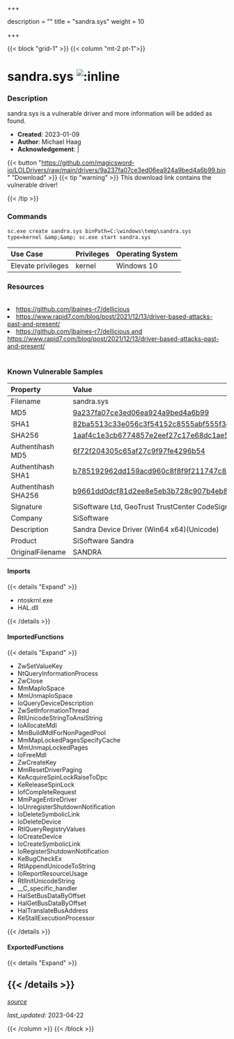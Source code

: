 +++

description = ""
title = "sandra.sys"
weight = 10

+++


{{< block "grid-1" >}}
{{< column "mt-2 pt-1">}}


# sandra.sys ![:inline](/images/twitter_verified.png) 


### Description

sandra.sys is a vulnerable driver and more information will be added as found.

- **Created**: 2023-01-09
- **Author**: Michael Haag
- **Acknowledgement**:  | [](https://twitter.com/)

{{< button "https://github.com/magicsword-io/LOLDrivers/raw/main/drivers/9a237fa07ce3ed06ea924a9bed4a6b99.bin" "Download" >}}
{{< tip "warning" >}}
This download link contains the vulnerable driver!

{{< /tip >}}

### Commands

```
sc.exe create sandra.sys binPath=C:\windows\temp\sandra.sys type=kernel &amp;&amp; sc.exe start sandra.sys
```

| Use Case | Privileges | Operating System | 
|:---- | ---- | ---- |
| Elevate privileges | kernel | Windows 10 |

### Resources
<br>
<li><a href=" https://github.com/jbaines-r7/dellicious"> https://github.com/jbaines-r7/dellicious</a></li>
<li><a href=" https://www.rapid7.com/blog/post/2021/12/13/driver-based-attacks-past-and-present/"> https://www.rapid7.com/blog/post/2021/12/13/driver-based-attacks-past-and-present/</a></li>
<li><a href="https://github.com/jbaines-r7/dellicious and https://www.rapid7.com/blog/post/2021/12/13/driver-based-attacks-past-and-present/">https://github.com/jbaines-r7/dellicious and https://www.rapid7.com/blog/post/2021/12/13/driver-based-attacks-past-and-present/</a></li>
<br>

### Known Vulnerable Samples

| Property           | Value |
|:-------------------|:------|
| Filename           | sandra.sys |
| MD5                | [9a237fa07ce3ed06ea924a9bed4a6b99](https://www.virustotal.com/gui/file/9a237fa07ce3ed06ea924a9bed4a6b99) |
| SHA1               | [82ba5513c33e056c3f54152c8555abf555f3e745](https://www.virustotal.com/gui/file/82ba5513c33e056c3f54152c8555abf555f3e745) |
| SHA256             | [1aaf4c1e3cb6774857e2eef27c17e68dc1ae577112e4769665f516c2e8c4e27b](https://www.virustotal.com/gui/file/1aaf4c1e3cb6774857e2eef27c17e68dc1ae577112e4769665f516c2e8c4e27b) |
| Authentihash MD5   | [6f72f204305c65af27c9f97fe4296b54](https://www.virustotal.com/gui/search/authentihash%253A6f72f204305c65af27c9f97fe4296b54) |
| Authentihash SHA1  | [b785192962dd159acd960c8f8f9f211747c83610](https://www.virustotal.com/gui/search/authentihash%253Ab785192962dd159acd960c8f8f9f211747c83610) |
| Authentihash SHA256| [b9661dd0dcf81d2ee8e5eb3b728c907b4eb861806971051ad772f7fe4d09eb6a](https://www.virustotal.com/gui/search/authentihash%253Ab9661dd0dcf81d2ee8e5eb3b728c907b4eb861806971051ad772f7fe4d09eb6a) |
| Signature         | SiSoftware Ltd, GeoTrust TrustCenter CodeSigning CA I, GeoTrust   |
| Company           | SiSoftware |
| Description       | Sandra Device Driver (Win64 x64)(Unicode) |
| Product           | SiSoftware Sandra |
| OriginalFilename  | SANDRA |


#### Imports
{{< details "Expand" >}}
* ntoskrnl.exe
* HAL.dll

{{< /details >}}
#### ImportedFunctions
{{< details "Expand" >}}
* ZwSetValueKey
* NtQueryInformationProcess
* ZwClose
* MmMapIoSpace
* MmUnmapIoSpace
* IoQueryDeviceDescription
* ZwSetInformationThread
* RtlUnicodeStringToAnsiString
* IoAllocateMdl
* MmBuildMdlForNonPagedPool
* MmMapLockedPagesSpecifyCache
* MmUnmapLockedPages
* IoFreeMdl
* ZwCreateKey
* MmResetDriverPaging
* KeAcquireSpinLockRaiseToDpc
* KeReleaseSpinLock
* IofCompleteRequest
* MmPageEntireDriver
* IoUnregisterShutdownNotification
* IoDeleteSymbolicLink
* IoDeleteDevice
* RtlQueryRegistryValues
* IoCreateDevice
* IoCreateSymbolicLink
* IoRegisterShutdownNotification
* KeBugCheckEx
* RtlAppendUnicodeToString
* IoReportResourceUsage
* RtlInitUnicodeString
* __C_specific_handler
* HalSetBusDataByOffset
* HalGetBusDataByOffset
* HalTranslateBusAddress
* KeStallExecutionProcessor

{{< /details >}}
#### ExportedFunctions
{{< details "Expand" >}}

{{< /details >}}
-----



[*source*](https://github.com/magicsword-io/LOLDrivers/tree/main/yaml/sandra.yaml)

*last_updated:* 2023-04-22








{{< /column >}}
{{< /block >}}
